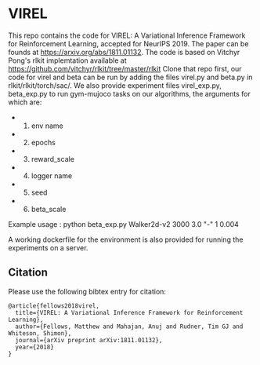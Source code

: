 # VIREL
This repo contains the code for VIREL: A Variational Inference Framework for Reinforcement Learning, accepted for NeurIPS 2019. The paper can be founds at https://arxiv.org/abs/1811.01132.
The code is based on Vitchyr Pong's rlkit implemtation available at https://github.com/vitchyr/rlkit/tree/master/rlkit
Clone that repo first, our code for virel and beta can be run by adding the files virel.py and beta.py in rlkit/rlkit/torch/sac/. We also provide experiment files virel_exp.py, beta_exp.py to run gym-mujoco tasks on our algorithms, the arguments for which are:

 - 1. env name
 - 2. epochs
 - 3. reward_scale
 - 4. logger name
 - 5. seed
 - 6. beta_scale

Example usage : python beta_exp.py Walker2d-v2 3000 3.0 "-" 1 0.004

A working dockerfile for the environment is also provided for running the experiments on a server.

## Citation

Please use the following bibtex entry for citation:
```
@article{fellows2018virel,
  title={VIREL: A Variational Inference Framework for Reinforcement Learning},
  author={Fellows, Matthew and Mahajan, Anuj and Rudner, Tim GJ and Whiteson, Shimon},
  journal={arXiv preprint arXiv:1811.01132},
  year={2018}
}

```
